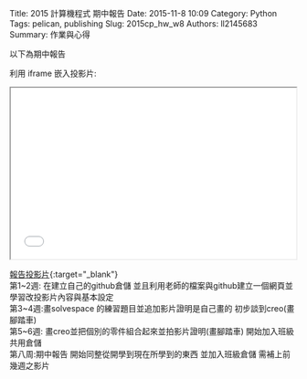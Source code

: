 Title: 2015 計算機程式 期中報告
Date: 2015-11-8 10:09
Category: Python
Tags: pelican, publishing
Slug: 2015cp_hw_w8
Authors: ll2145683
Summary: 作業與心得

以下為期中報告

利用 iframe 嵌入投影片:

<iframe src="simplest8.html" width="500" height="300"></iframe>

[報告投影片](presentation/simplest8.html){:target="_blank"}
<br>
第1~2週:
在建立自己的github倉儲 並且利用老師的檔案與github建立一個網頁並學習改投影片內容與基本設定
<br>
第3~4週:畫solvespace 的練習題目並追加影片證明是自己畫的 初步談到creo(畫腳踏車)
<br>
第5~6週:
畫creo並把個別的零件組合起來並拍影片證明(畫腳踏車) 開始加入班級共用倉儲
<br>
第八周:期中報告
開始同整從開學到現在所學到的東西 並加入班級倉儲 需補上前幾週之影片




